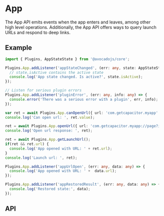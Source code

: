 # App

The App API emits events when the app enters and leaves, among other 
high level operations. Additionally, the App API offers ways to query
launch URLs and respond to deep links.

## Example

```typescript
import { Plugins, AppStateState } from '@avocadojs/core';

Plugins.App.addListener('appStateChanged', (err: any, state: AppStateState) => {
  // state.isActive contains the active state
  console.log('App state changed. Is active?', state.isActive);
});

// Listen for serious plugin errors
Plugins.App.addListener('pluginError', (err: any, info: any) => {
  console.error('There was a serious error with a plugin', err, info);
});

var ret = await Plugins.App.canOpenUrl({ url: 'com.getcapacitor.myapp' });
console.log('Can open url: ', ret.value);

ret = await Plugins.App.openUrl({ url: 'com.getcapacitor.myapp://page?id=ionicframework' });
console.log('Open url response: ', ret);

ret = await Plugins.App.getLaunchUrl();
if(ret && ret.url) {
  console.log('App opened with URL: ' + ret.url);
}
console.log('Launch url: ', ret);

Plugins.App.addListener('appUrlOpen', (err: any, data: any) => {
  console.log('App opened with URL: ' +  data.url);
});

Plugins.App.addListener('appRestoredResult', (err: any, data: any) => {
  console.log('Restored state:', data);
});

```


## API

<plugin-api name="app-state"></plugin-api>